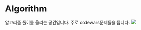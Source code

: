 # Algorithm
알고리즘 풀이를 올리는 공간입니다. 
주로 codewars문제들을 풉니다.
![](https://www.codewars.com/users/developerjhp/badges/large)
